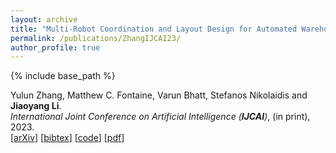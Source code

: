 ```yaml
---
layout: archive
title: "Multi-Robot Coordination and Layout Design for Automated Warehousing"
permalink: /publications/ZhangIJCAI23/
author_profile: true
---
```


{% include base_path %}

Yulun Zhang, Matthew C. Fontaine, Varun Bhatt, Stefanos Nikolaidis and **Jiaoyang Li**.      
<i>International Joint Conference on Artificial Intelligence (**IJCAI**)</i>, (in print), 2023.                           
[[arXiv](https://arxiv.org/abs/2305.06436)]
[<a href="javascript:void(0)" onclick="(function(target, id) { if ($('#' + id).css('display') == 'block') { $('#' + id).hide('fast'); $(target).text('bibtex') } else { $('#' + id).show('fast'); $(target).text('bibtex▲') } })(this, 'bibtex-ZhangIJCAI23');">bibtex</a>]
[[code](https://github.com/lunjohnzhang/warehouse_env_gen_public)]
[[pdf](https://jiaoyang-li.github.io/files/posters/ZhangIJCAI23.pdf "Download poster")]          
<div id="bibtex-ZhangIJCAI23" style="display:none">
<pre>@inproceedings{ZhangIJCAI23,
  author    = {Yulun Zhang and Matthew C. Fontaine and Varun Bhatt and Stefanos Nikolaidis and Jiaoyang Li},
  title     = {Multi-Robot Coordination and Layout Design for Automated Warehousing},
  booktitle = {Proceedings of the International Joint Conference on Artificial Intelligence (IJCAI)},
  year      = {2023}
}
</pre></div>